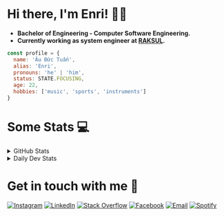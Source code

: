 # Hi there, I'm Enri! 👋🏻

- <strong>Bachelor of Engineering - Computer Software Engineering.</strong>
- <strong>Currently working as system engineer at <a href="https://recruit.raksul.com/" target="_blank">RAKSUL</a>.</strong>

```javascript
const profile = {
  name: 'Âu Đức Tuấn',
  alias: 'Enri',
  pronouns: 'he' | 'him',
  status: STATE.FOCUSING,
  age: 22,
  hobbies: ['music', 'sports', 'instruments']
}
```

# Some Stats 💻

<details>
  <summary>GitHub Stats</summary>
  <img alt="Enri's Github Stats" src="https://github-readme-stats.vercel.app/api?username=anaverage-enri&show_icons=true&theme=radical&count_private=true&include_all_commits=true&hide_border=true" width="400" />
  <img alt="Enri's GitHub Streak" src="https://github-readme-streak-stats.herokuapp.com/?user=anaverage-enri&&theme=radical&hide_border=true" width="400" />
  <br/>
  <i>
    Note: I'm noticing those stats above are not reflecting true numbers at all 🥺. <br/> 
    Third-party problems but yea they can stay here until I decide to make my own cool ass plugins like this.
  </i>

</details>
<details>
  <summary>Daily Dev Stats</summary>

  <a href="https://app.daily.dev/anaverage_enri">
    <img src="https://api.daily.dev/devcards/d55378a0614543438ea4016d6126fd54.png?r=az3" width="200" alt="Enri's Dev Card"/>
  </a>
</details>

# Get in touch with me 🔎

[![Instagram](https://img.shields.io/badge/-Instagram-222222?style=flat-square&logo=instagram&logoColor=white)](https://www.instagram.com/anaverage.enri/)
[![LinkedIn](https://img.shields.io/badge/-LinkedIn-222222?style=flat-square&logo=Linkedin&logoColor=white)](https://www.linkedin.com/in/anaverageenri/)
[![Stack Overflow](https://img.shields.io/badge/-Stack%20Overflow-222222?style=flat-square&logo=stack-overflow&logoColor=white)](https://stackoverflow.com/users/10887502/enri?tab=profile)
[![Facebook](https://img.shields.io/badge/-Facebook-222222?style=flat-square&logo=facebook&logoColor=white)](https://www.facebook.com/anaverage.enri/)
[![Email](https://img.shields.io/badge/-Gmail-222222?style=flat-square&logo=gmail&logoColor=white)](mailto:ibenrique2510@gmail.com)
[![Spotify](https://img.shields.io/badge/-Spotify-222222?style=flat-square&logo=spotify&logoColor=white)](https://open.spotify.com/user/215hy342ibh6oymh5zui6yu2i?si=0aa8291614b54131)

<!-- <a href="https://github.com/iCharlesZ">
  <img src="https://img.shields.io/github/followers/anaverage-enri">
</a>
<a href="https://github.com/iCharlesZ">
   <img src="https://komarev.com/ghpvc/?username=anaverage-enri">
</a>  -->
